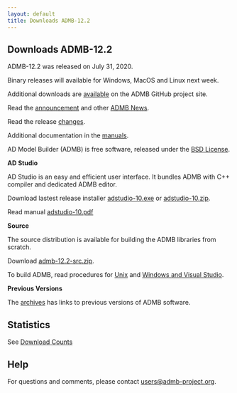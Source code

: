 ```yaml
---
layout: default
title: Downloads ADMB-12.2
---
```


Downloads ADMB-12.2
-------------------

ADMB-12.2 was released on July 31, 2020.

Binary releases will available for Windows, MacOS and Linux next week.

Additional downloads are [available](https://github.com/admb-project/admb/releases/tag/admb-12.2/) on the ADMB GitHub project site.

Read the [announcement](http://www.admb-project.org/2020/01/31/ADMB-12.2-release.html) and other [ADMB News](http://www.admb-project.org/news/).

Read the release [changes](https://github.com/admb-project/admb/blob/admb-12.2/CHANGES.md).

Additional documentation in the [manuals](http://www.admb-project.org/docs/manuals/).

AD Model Builder (ADMB) is free software, released under the [BSD License](https://raw.githubusercontent.com/admb-project/admb/admb-12.2/LICENSE.txt).

**AD Studio**

AD Studio is an easy and efficient user interface. It bundles ADMB with C++ compiler and dedicated ADMB editor.

Download lastest release installer [adstudio-10.exe](https://github.com/admb-project/adstudio/releases/download/1.0/adstudio-10.exe) or 
[adstudio-10.zip](https://github.com/admb-project/adstudio/releases/download/1.0/adstudio-10.zip).

Read manual [adstudio-10.pdf](https://github.com/admb-project/adstudio/releases/download/1.0/adstudio-10.pdf)

<!--

**Windows**

_Supported Windows C++ 64-Bit Compilers: Rtools 3.5, Rtools 4.0, Msys2 and Microsoft Visual Studio 2015, 2017 and 2019._

Download Zip File ([admb-12.2pre3-windows.zip](https://github.com/admb-project/admb/releases/download/admb-12.2pre3/admb-12.2pre3-windows.zip))

Download Self Extracting File ([admb-12.2-windows-64bit.exe](https://github.com/admb-project/admb/releases/download/admb-12.2/admb-12.2pre3-windows.exe))

Read [Quick Start for Windows](https://github.com/admb-project/admb/blob/admb-12.2/docs/install/QuickStartWindows.md)

**MacOS**
  
_Supported MacOS Version: Catalina and XCode 11 with command line tools installed._

Download [admb-12.2pre3.dmg](https://github.com/admb-project/admb/releases/download/admb-12.2pre3/admb-12.2pre3.dmg) or [admb-12.2pre3-debug.dmg](https://github.com/admb-project/admb/releases/download/admb-12.2pre3/admb-12.2pre3-debug.dmg) with debug symbols.

Read [Quick Start for MacOS](https://github.com/admb-project/admb/blob/admb-12.2/scripts/installers/packagemaker/QuickStartADMBTerminal.md) to install and use ADMB.

_Note: ADMBTerminal will have to be allowed in the MacOS Security & Privacy._

**Linux**

_Supported Linux Distributions: RedHat 7 and Ubuntu 18_

Download [admb-12.2pre3-linux.zip](https://github.com/admb-project/admb/releases/download/admb-12.2pre3/admb-12.2pre3-linux.zip) or [admb-12.2pre3-linux-debug.zip](https://github.com/admb-project/admb/releases/download/admb-12.2pre3/admb-12.2pre3-linux-debug.zip) with debug symbols.

Read [Quick Start for Unix](https://github.com/admb-project/admb/blob/admb-12.2/docs/install/QuickStartUnix.md) to install and use ADMB.

-->

**Source**

The source distribution is available for building the ADMB libraries from scratch.

Download [admb-12.2-src.zip](https://github.com/admb-project/admb/releases/download/admb-12.2/admb-12.2-src.zip).

To build ADMB, read procedures for [Unix](https://github.com/admb-project/admb/blob/admb-12.2/docs/install/BuildingSourceUnix.md) and [Windows and Visual Studio](https://github.com/admb-project/admb/blob/admb-12.2/docs/install/BuildingSourceVisualStudio.md).

**Previous Versions**

The [archives](http://www.admb-project.org/downloads/archives.html) has links to previous versions of ADMB software.

Statistics
----------
See [Download Counts](http://www.admb-project.org/downloads/counts.html)

Help
----
For questions and comments, please contact users@admb-project.org.
